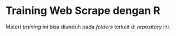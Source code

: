 Training Web Scrape dengan R
================

Materi *training* ini bisa diunduh pada *folders* terkait di
*repository* ini.
